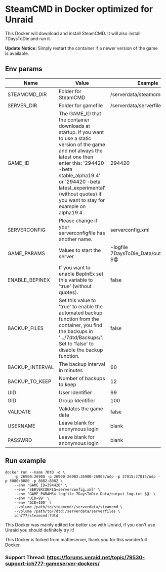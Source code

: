 # SteamCMD in Docker optimized for Unraid
This Docker will download and install SteamCMD. It will also install 7DaysToDie and run it.

**Update Notice:** Simply restart the container if a newer version of the game is available.

## Env params
| Name | Value | Example |
| --- | --- | --- |
| STEAMCMD_DIR | Folder for SteamCMD | /serverdata/steamcmd |
| SERVER_DIR | Folder for gamefile | /serverdata/serverfiles |
| GAME_ID | The GAME_ID that the container downloads at startup. If you want to use a static version of the game and not always the latest one then enter this: '294420 -beta stable_alpha19.4' or '294420 -beta latest_experimental' (without quotes) if you want to stay for example on alpha19.4. | 294420 |
| SERVERCONFIG | Please change if your serverconfigfile has another name. | serverconfig.xml |
| GAME_PARAMS | Values to start the server | -logfile 7DaysToDie_Data/output_log.txt $@ |
| ENABLE_BEPINEX | If you want to enable BepInEx set this variable to 'true' (without quotes). | false |
| BACKUP_FILES | Set this value to 'true' to enable the automated backup function from the container, you find the backups in '.../7dtd/Backups/'. Set to 'false' to disable the backup function. | false |
| BACKUP_INTERVAL | The backup interval in minutes | 60 |
|BACKUP_TO_KEEP | Number of backups to keep | 12 |
| UID | User Identifier | 99 |
| GID | Group Identifier | 100 |
| VALIDATE | Validates the game data | false |
| USERNAME | Leave blank for anonymous login | blank |
| PASSWRD | Leave blank for anonymous login | blank |


## Run example
```
docker run --name 7DtD -d \
	-p 26900:26900 -p 26900-26903:26900-26903/udp -p 27015:27015/udp -p 8080:8080 -p 8082:8082 \
	--env 'GAME_ID=294420' \
	--env 'SERVERCONFIG=serverconfig.xml' \
	--env 'GAME_PARAMS=-logfile 7DaysToDie_Data/output_log.txt $@' \
	--env 'UID=99' \
	--env 'GID=100' \
	--volume /path/to/steamcmd:/serverdata/steamcmd \
	--volume /path/to/7dtd:/serverdata/serverfiles \
	ich777/steamcmd:7dtd
```

This Docker was mainly edited for better use with Unraid, if you don't use Unraid you should definitely try it!


This Docker is forked from mattieserver, thank you for this wonderfull Docker.

### Support Thread: https://forums.unraid.net/topic/79530-support-ich777-gameserver-dockers/